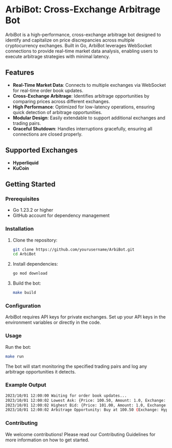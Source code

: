 # ArbiBot: Cross-Exchange Arbitrage Bot

ArbiBot is a high-performance, cross-exchange arbitrage bot designed to identify and capitalize on price discrepancies across multiple cryptocurrency exchanges. Built in Go, ArbiBot leverages WebSocket connections to provide real-time market data analysis, enabling users to execute arbitrage strategies with minimal latency.

## Features

- **Real-Time Market Data**: Connects to multiple exchanges via WebSocket for real-time order book updates.
- **Cross-Exchange Arbitrage**: Identifies arbitrage opportunities by comparing prices across different exchanges.
- **High Performance**: Optimized for low-latency operations, ensuring quick detection of arbitrage opportunities.
- **Modular Design**: Easily extendable to support additional exchanges and trading pairs.
- **Graceful Shutdown**: Handles interruptions gracefully, ensuring all connections are closed properly.

## Supported Exchanges

- **Hyperliquid**
- **KuCoin**

## Getting Started

### Prerequisites

- Go 1.23.2 or higher
- GitHub account for dependency management

### Installation

1. Clone the repository:

   ```bash
   git clone https://github.com/yourusername/ArbiBot.git
   cd ArbiBot
    ```
2. Install dependencies:

   ```bash
   go mod download
    ```
3. Build the bot:

   ```bash
   make build
    ```
### Configuration
ArbiBot requires API keys for private exchanges. Set up your API keys in the environment variables or directly in the code.

### Usage

Run the bot:

   ```bash
   make run
  ```
The bot will start monitoring the specified trading pairs and log any arbitrage opportunities it detects.

### Example Output

  ``` bash
  2023/10/01 12:00:00 Waiting for order book updates...
  2023/10/01 12:00:02 Lowest Ask: {Price: 100.50, Amount: 1.0, Exchange: Hyperliquid}
  2023/10/01 12:00:02 Highest Bid: {Price: 101.00, Amount: 1.0, Exchange: KuCoin}
  2023/10/01 12:00:02 Arbitrage Opportunity: Buy at 100.50 (Exchange: Hyperliquid),     Sell at 101.00 (Exchange: KuCoin)
  ```
### Contributing
We welcome contributions! Please read our Contributing Guidelines for more information on how to get started.
